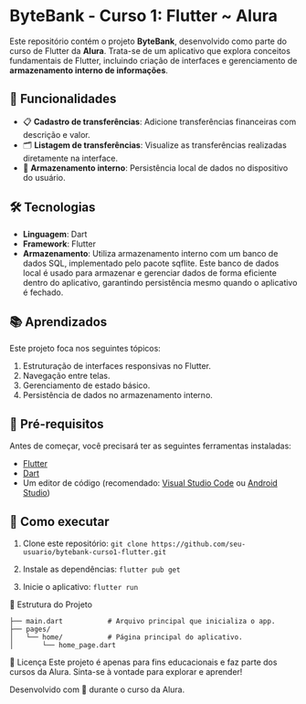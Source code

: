 # ByteBank - Curso 1: Flutter ~ Alura

Este repositório contém o projeto **ByteBank**, desenvolvido como parte do curso de Flutter da **Alura**. Trata-se de um aplicativo que explora conceitos fundamentais de Flutter, incluindo criação de interfaces e gerenciamento de **armazenamento interno de informações**.

## 🚀 Funcionalidades

- 📋 **Cadastro de transferências**: Adicione transferências financeiras com descrição e valor.
- 🗂️ **Listagem de transferências**: Visualize as transferências realizadas diretamente na interface.
- 💾 **Armazenamento interno**: Persistência local de dados no dispositivo do usuário.

## 🛠️ Tecnologias

- **Linguagem**: Dart
- **Framework**: Flutter
- **Armazenamento**: Utiliza armazenamento interno com um banco de dados SQL, implementado pelo pacote sqflite. Este banco de dados local é usado para armazenar e gerenciar dados de forma eficiente dentro do aplicativo, garantindo persistência mesmo quando o aplicativo é fechado.

## 📚 Aprendizados

Este projeto foca nos seguintes tópicos:
1. Estruturação de interfaces responsivas no Flutter.
2. Navegação entre telas.
3. Gerenciamento de estado básico.
4. Persistência de dados no armazenamento interno.

## 🔧 Pré-requisitos

Antes de começar, você precisará ter as seguintes ferramentas instaladas:

- [Flutter](https://flutter.dev/docs/get-started/install)
- [Dart](https://dart.dev/get-dart)
- Um editor de código (recomendado: [Visual Studio Code](https://code.visualstudio.com/) ou [Android Studio](https://developer.android.com/studio))

## 🚀 Como executar

1. Clone este repositório:
```git clone https://github.com/seu-usuario/bytebank-curso1-flutter.git```

2. Instale as dependências:
```flutter pub get```

3. Inicie o aplicativo:
```flutter run```

📂 Estrutura do Projeto
```lib/
├── main.dart           # Arquivo principal que inicializa o app.
├── pages/
│   └── home/           # Página principal do aplicativo.
│       └── home_page.dart
```

📝 Licença
Este projeto é apenas para fins educacionais e faz parte dos cursos da Alura. Sinta-se à vontade para explorar e aprender!

Desenvolvido com 💙 durante o curso da Alura.
